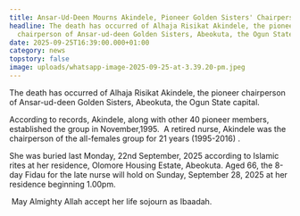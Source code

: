```yaml
---
title: Ansar-Ud-Deen Mourns Akindele, Pioneer Golden Sisters' Chairperson!
headline: The death has occurred of Alhaja Risikat Akindele, the pioneer
  chairperson of Ansar-ud-deen Golden Sisters, Abeokuta, the Ogun State capital.
date: 2025-09-25T16:39:00.000+01:00
category: news
topstory: false
image: uploads/whatsapp-image-2025-09-25-at-3.39.20-pm.jpeg
---
```

The death has occurred of Alhaja Risikat Akindele, the pioneer chairperson of Ansar-ud-deen Golden Sisters, Abeokuta, the Ogun State capital.


According to records, Akindele, along with other 40 pioneer members, established the group in November,1995.
 A retired nurse, Akindele was the chairperson of the all-females group for 21 years (1995-2016) . 


She was buried last Monday, 22nd September, 2025 according to Islamic rites at her residence, Olomore Housing Estate, Abeokuta.
Aged 66, the 8-day Fidau for the late nurse will hold on Sunday, September 28, 2025 at her residence beginning 1.00pm.


 May Almighty Allah accept her life sojourn as Ibaadah.
